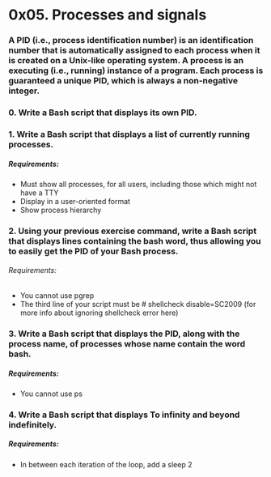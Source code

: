 # 0x05. Processes and signals

###  A PID (i.e., process identification number) is an identification number that is automatically assigned to each process when it is created on a Unix-like operating system. A process is an executing (i.e., running) instance of a program. Each process is guaranteed a unique PID, which is always a non-negative integer. 

### 0. Write a Bash script that displays its own PID.
### 1. Write a Bash script that displays a list of currently running processes.
##### Requirements:

 *   Must show all processes, for all users, including those which might not have a TTY
 *   Display in a user-oriented format
 *   Show process hierarchy

### 2. Using your previous exercise command, write a Bash script that displays lines containing the bash word, thus allowing you to easily get the PID of your Bash process.
###### Requirements:

 *   You cannot use pgrep
 *   The third line of your script must be # shellcheck disable=SC2009 (for more info about ignoring shellcheck error here)

### 3. Write a Bash script that displays the PID, along with the process name, of processes whose name contain the word bash.
##### Requirements:

 *   You cannot use ps

### 4. Write a Bash script that displays To infinity and beyond indefinitely.
##### Requirements:

 *   In between each iteration of the loop, add a sleep 2

